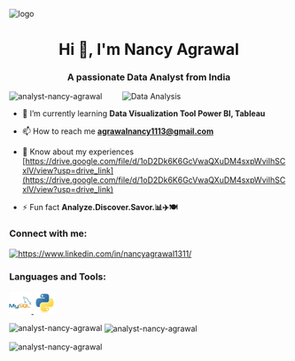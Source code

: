![logo](https://github.com/Analyst-Nancy-Agrawal/Analyst-Nancy-Agrawal/blob/main/banner%20github.png)
<h1 align="center">Hi 👋, I'm Nancy Agrawal</h1>
<h3 align="center">A passionate Data Analyst from India</h3>

<img align="right" alt="Data Analysis" width="300" src="https://media3.giphy.com/media/3oKIPEqDGUULpEU0aQ/200.webp?cid=ecf05e477an5ulg8xv95vjj6qwhjehfwc7famqn8e6axwd3k&ep=v1_gifs_search&rid=200.webp&ct=g">

<p align="left"> <img src="https://komarev.com/ghpvc/?username=analyst-nancy-agrawal&label=Profile%20views&color=0e75b6&style=flat" alt="analyst-nancy-agrawal" /> </p>

- 🌱 I’m currently learning **Data Visualization Tool Power BI, Tableau**

- 📫 How to reach me **agrawalnancy1113@gmail.com**

- 📄 Know about my experiences [https://drive.google.com/file/d/1oD2Dk6K6GcVwaQXuDM4sxpWviIhSCxlV/view?usp=drive_link](https://drive.google.com/file/d/1oD2Dk6K6GcVwaQXuDM4sxpWviIhSCxlV/view?usp=drive_link)

- ⚡ Fun fact **Analyze.Discover.Savor.📊✈️🍽️**

<h3 align="left">Connect with me:</h3>
<p align="left">
<a href="https://linkedin.com/in/https://www.linkedin.com/in/nancyagrawal1311/" target="blank"><img align="center" src="https://raw.githubusercontent.com/rahuldkjain/github-profile-readme-generator/master/src/images/icons/Social/linked-in-alt.svg" alt="https://www.linkedin.com/in/nancyagrawal1311/" height="30" width="40" /></a>
</p>

<h3 align="left">Languages and Tools:</h3>
<p align="left"> <a href="https://www.mysql.com/" target="_blank" rel="noreferrer"> <img src="https://raw.githubusercontent.com/devicons/devicon/master/icons/mysql/mysql-original-wordmark.svg" alt="mysql" width="40" height="40"/> </a> <a href="https://www.python.org" target="_blank" rel="noreferrer"> <img src="https://raw.githubusercontent.com/devicons/devicon/master/icons/python/python-original.svg" alt="python" width="40" height="40"/> </a> </p>

<p><img align="left" src="https://github-readme-stats.vercel.app/api/top-langs?username=analyst-nancy-agrawal&show_icons=true&locale=en&layout=compact" alt="analyst-nancy-agrawal" /></p>

<p>&nbsp;<img align="center" src="https://github-readme-stats.vercel.app/api?username=analyst-nancy-agrawal&show_icons=true&locale=en" alt="analyst-nancy-agrawal" /></p>

<p><img align="center" src="https://github-readme-streak-stats.herokuapp.com/?user=analyst-nancy-agrawal&" alt="analyst-nancy-agrawal" /></p>

